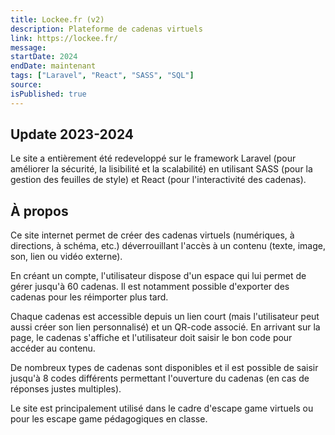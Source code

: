 ```yaml
---
title: Lockee.fr (v2)
description: Plateforme de cadenas virtuels
link: https://lockee.fr/
message:
startDate: 2024
endDate: maintenant
tags: ["Laravel", "React", "SASS", "SQL"]
source:
isPublished: true
---
```


## Update 2023-2024

Le site a entièrement été redeveloppé sur le framework Laravel (pour améliorer la sécurité, la lisibilité et la scalabilité) en utilisant SASS (pour la gestion des feuilles de style) et React (pour l'interactivité des cadenas).

## À propos

Ce site internet permet de créer des cadenas virtuels (numériques, à directions, à schéma, etc.) déverrouillant l'accès à un contenu (texte, image, son, lien ou vidéo externe).

En créant un compte, l'utilisateur dispose d'un espace qui lui permet de gérer jusqu'à 60 cadenas. Il est notamment possible d'exporter des cadenas pour les réimporter plus tard.

Chaque cadenas est accessible depuis un lien court (mais l'utilisateur peut aussi créer son lien personnalisé) et un QR-code associé. En arrivant sur la page, le cadenas s'affiche et l'utilisateur doit saisir le bon code pour accéder au contenu.

De nombreux types de cadenas sont disponibles et il est possible de saisir jusqu'à 8 codes différents permettant l'ouverture du cadenas (en cas de réponses justes multiples).

Le site est principalement utilisé dans le cadre d'escape game virtuels ou pour les escape game pédagogiques en classe.
